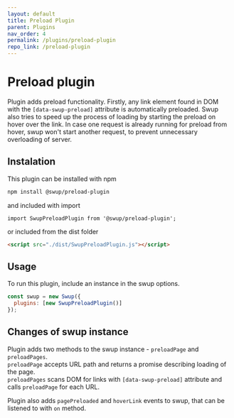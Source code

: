 ```yaml
---
layout: default
title: Preload Plugin
parent: Plugins
nav_order: 4
permalink: /plugins/preload-plugin
repo_link: /preload-plugin
---
```


# Preload plugin
Plugin adds preload functionality. Firstly, any link element found in DOM with the `[data-swup-preload]` attribute is automatically preloaded. 
Swup also tries to speed up the process of loading by starting the preload on hover over the link. 
In case one request is already running for preload from hover, swup won't start another request, to prevent unnecessary overloading of server.  

## Instalation
This plugin can be installed with npm

```bash
npm install @swup/preload-plugin
```

and included with import

```shell
import SwupPreloadPlugin from '@swup/preload-plugin';
```

or included from the dist folder

```html
<script src="./dist/SwupPreloadPlugin.js"></script>
```

## Usage

To run this plugin, include an instance in the swup options.

```javascript
const swup = new Swup({
  plugins: [new SwupPreloadPlugin()]
});
```

## Changes of swup instance
Plugin adds two methods to the swup instance - `preloadPage` and `preloadPages`.   
`preloadPage` accepts URL path and returns a promise describing loading of the page.   
`preloadPages` scans DOM for links with `[data-swup-preload]` attribute and calls `preloadPage` for each URL. 

Plugin also adds `pagePreloaded` and `hoverLink` events to swup, that can be listened to with `on` method. 
 

